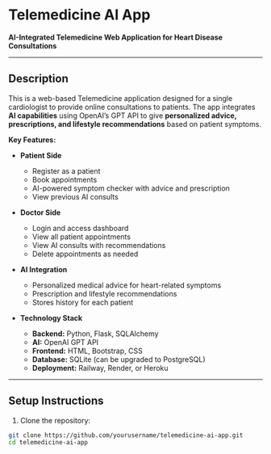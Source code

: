 # Telemedicine AI App

**AI-Integrated Telemedicine Web Application for Heart Disease Consultations**

---

## **Description**

This is a web-based Telemedicine application designed for a single cardiologist to provide online consultations to patients. The app integrates **AI capabilities** using OpenAI’s GPT API to give **personalized advice, prescriptions, and lifestyle recommendations** based on patient symptoms.

**Key Features:**

- **Patient Side**
  - Register as a patient
  - Book appointments
  - AI-powered symptom checker with advice and prescription
  - View previous AI consults

- **Doctor Side**
  - Login and access dashboard
  - View all patient appointments
  - View AI consults with recommendations
  - Delete appointments as needed

- **AI Integration**
  - Personalized medical advice for heart-related symptoms
  - Prescription and lifestyle recommendations
  - Stores history for each patient

- **Technology Stack**
  - **Backend:** Python, Flask, SQLAlchemy
  - **AI:** OpenAI GPT API
  - **Frontend:** HTML, Bootstrap, CSS
  - **Database:** SQLite (can be upgraded to PostgreSQL)
  - **Deployment:** Railway, Render, or Heroku

---

## **Setup Instructions**

1. Clone the repository:

```bash
git clone https://github.com/yourusername/telemedicine-ai-app.git
cd telemedicine-ai-app
